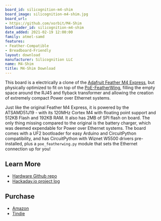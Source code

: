 ```yaml
---
board_id: silicognition-m4-shim
board_image: silicognition-m4-shim.jpg
board_url:
- https://github.com/xorbit/M4-Shim
bootloader_id: silicognition-m4-shim
date_added: 2021-02-19 12:00:00
family: atmel-samd
features:
- Feather-Compatible
- Breadboard-Friendly
layout: download
manufacturer: Silicognition LLC
name: M4-Shim
title: M4-Shim Download
---
```


This board is a electrically a clone of the [Adafruit Feather M4 Express](https://www.adafruit.com/product/3857), but physically optimized to fit on top of the [PoE-FeatherWing](https://www.crowdsupply.com/silicognition/poe-featherwing), filling the empty space around the RJ45 and flyback transformer and allowing the creation of extremely compact Power over Ethernet systems.

Just like the original Feather M4 Express, it is powered by the ATSAMD51J19 - with its 120MHz Cortex M4 with floating point support and 512KB Flash and 192KB RAM.  It also has 2MB of SPI flash on board.  The only thing missing compared to the original is the battery charger, which was deemed expendable for Power over Ethernet systems.  The board comes with a UF2 bootloader for easy Arduino and CircuitPython compatibility, and has CircuitPython with Wiznet W5500 drivers pre-installed, plus a `poe_featherwing.py` module that sets the Ethernet connection up for you!

## Learn More
* [Hardware Github repo](https://github.com/xorbit/M4-Shim)
* [Hackaday.io project log](https://hackaday.io/project/168356-poe-featherwing/log/187588-m4-shim)

## Purchase
* [Amazon](https://www.amazon.com/M4-Shim-Feather-PoE-FeatherWing-Ultra-Compact-Vertical/dp/B0971PKDV7/)
* [Tindie](https://www.tindie.com/products/silicognition/m4-shim/)
